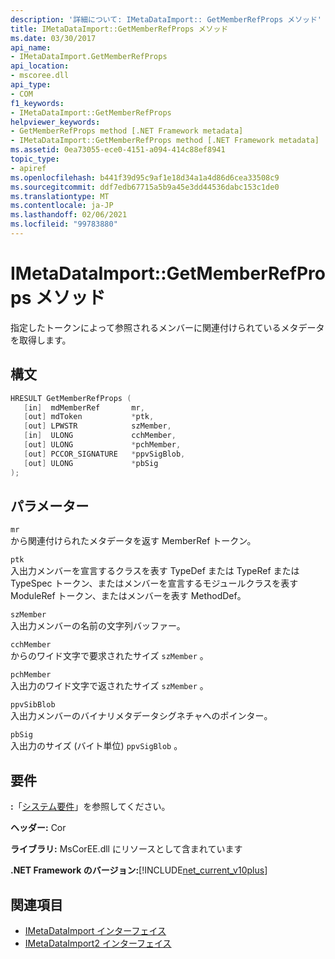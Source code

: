 ```yaml
---
description: '詳細について: IMetaDataImport:: GetMemberRefProps メソッド'
title: IMetaDataImport::GetMemberRefProps メソッド
ms.date: 03/30/2017
api_name:
- IMetaDataImport.GetMemberRefProps
api_location:
- mscoree.dll
api_type:
- COM
f1_keywords:
- IMetaDataImport::GetMemberRefProps
helpviewer_keywords:
- GetMemberRefProps method [.NET Framework metadata]
- IMetaDataImport::GetMemberRefProps method [.NET Framework metadata]
ms.assetid: 0ea73055-ece0-4151-a094-414c88ef8941
topic_type:
- apiref
ms.openlocfilehash: b441f39d95c9af1e18d34a1a4d86d6cea33508c9
ms.sourcegitcommit: ddf7edb67715a5b9a45e3dd44536dabc153c1de0
ms.translationtype: MT
ms.contentlocale: ja-JP
ms.lasthandoff: 02/06/2021
ms.locfileid: "99783880"
---
```

# <a name="imetadataimportgetmemberrefprops-method"></a>IMetaDataImport::GetMemberRefProps メソッド

指定したトークンによって参照されるメンバーに関連付けられているメタデータを取得します。  
  
## <a name="syntax"></a>構文  
  
```cpp  
HRESULT GetMemberRefProps (  
   [in]  mdMemberRef       mr,
   [out] mdToken           *ptk,
   [out] LPWSTR            szMember,
   [in]  ULONG             cchMember,
   [out] ULONG             *pchMember,
   [out] PCCOR_SIGNATURE   *ppvSigBlob,
   [out] ULONG             *pbSig
);  
```  
  
## <a name="parameters"></a>パラメーター  

 `mr`  
 から関連付けられたメタデータを返す MemberRef トークン。  
  
 `ptk`  
 入出力メンバーを宣言するクラスを表す TypeDef または TypeRef または TypeSpec トークン、またはメンバーを宣言するモジュールクラスを表す ModuleRef トークン、またはメンバーを表す MethodDef。  
  
 `szMember`  
 入出力メンバーの名前の文字列バッファー。  
  
 `cchMember`  
 からのワイド文字で要求されたサイズ `szMember` 。  
  
 `pchMember`  
 入出力のワイド文字で返されたサイズ `szMember` 。  
  
 `ppvSibBlob`  
 入出力メンバーのバイナリメタデータシグネチャへのポインター。  
  
 `pbSig`  
 入出力のサイズ (バイト単位) `ppvSigBlob` 。  
  
## <a name="requirements"></a>要件  

 **:**「[システム要件](../../get-started/system-requirements.md)」を参照してください。  
  
 **ヘッダー:** Cor  
  
 **ライブラリ:** MsCorEE.dll にリソースとして含まれています  
  
 **.NET Framework のバージョン:**[!INCLUDE[net_current_v10plus](../../../../includes/net-current-v10plus-md.md)]  
  
## <a name="see-also"></a>関連項目

- [IMetaDataImport インターフェイス](imetadataimport-interface.md)
- [IMetaDataImport2 インターフェイス](imetadataimport2-interface.md)
